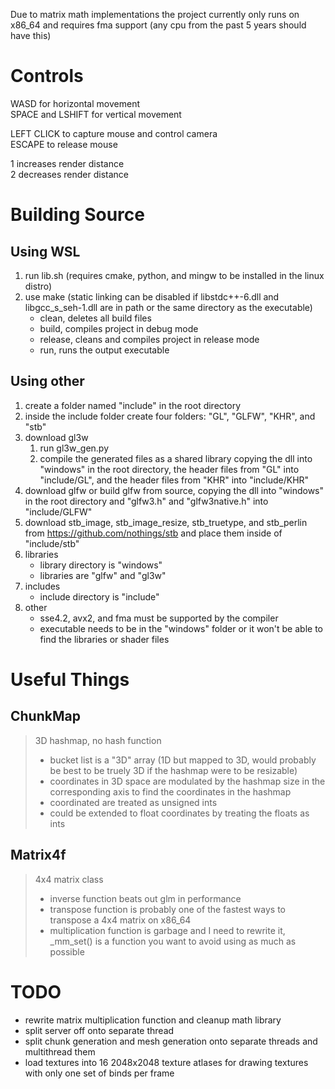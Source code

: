 Due to matrix math implementations the project currently only runs on x86_64 and requires fma support (any cpu from the past 5 years should have this)

# Controls

WASD for horizontal movement  
SPACE and LSHIFT for vertical movement  

LEFT CLICK to capture mouse and control camera  
ESCAPE to release mouse  

1 increases render distance  
2 decreases render distance  

# Building Source

## Using WSL
1. run lib.sh (requires cmake, python, and mingw to be installed in the linux distro)
2. use make (static linking can be disabled if libstdc++-6.dll and libgcc_s_seh-1.dll are in path or the same directory as the executable)
	- clean, deletes all build files
	- build, compiles project in debug mode
	- release, cleans and compiles project in release mode
	- run, runs the output executable

## Using other
1. create a folder named "include" in the root directory
2. inside the include folder create four folders: "GL", "GLFW", "KHR", and "stb"
3. download gl3w
	1. run gl3w_gen.py
	2. compile the generated files as a shared library copying the dll into "windows" in the root directory, the header files from "GL" into "include/GL", and the header files from "KHR" into "include/KHR"
4. download glfw or build glfw from source, copying the dll into "windows" in the root directory and "glfw3.h" and "glfw3native.h" into "include/GLFW"
5. download stb_image, stb_image_resize, stb_truetype, and stb_perlin from https://github.com/nothings/stb and place them inside of "include/stb"
6. libraries
	- library directory is "windows"
	- libraries are "glfw" and "gl3w"
7. includes
	- include directory is "include"
8. other
	- sse4.2, avx2, and fma must be supported by the compiler
	- executable needs to be in the "windows" folder or it won't be able to find the libraries or shader files

# Useful Things

## ChunkMap

> 3D hashmap, no hash function
> - bucket list is a "3D" array (1D but mapped to 3D, would probably be best to be truely 3D if the hashmap were to be resizable) 
> - coordinates in 3D space are modulated by the hashmap size in the corresponding axis to find the coordinates in the hashmap
> - coordinated are treated as unsigned ints
> - could be extended to float coordinates by treating the floats as ints

## Matrix4f

> 4x4 matrix class
> - inverse function beats out glm in performance
> - transpose function is probably one of the fastest ways to transpose a 4x4 matrix on x86_64
> - multiplication function is garbage and I need to rewrite it, \_mm_set() is a function you want to avoid using as much as possible

# TODO

- rewrite matrix multiplication function and cleanup math library
- split server off onto separate thread
- split chunk generation and mesh generation onto separate threads and multithread them
- load textures into 16 2048x2048 texture atlases for drawing textures with only one set of binds per frame

